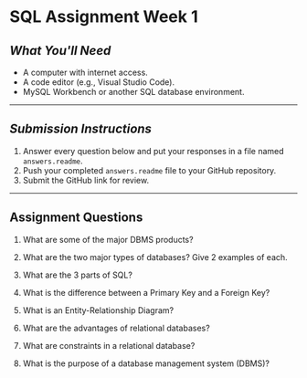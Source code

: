 # SQL Assignment Week 1


## *What You'll Need*
- A computer with internet access.
- A code editor (e.g., Visual Studio Code).
- MySQL Workbench or another SQL database environment.

---



## *Submission Instructions*
1. Answer every question below and put your responses in a file named `answers.readme`.
2. Push your completed `answers.readme` file to your GitHub repository.
3. Submit the GitHub link for review.

---

## **Assignment Questions**

1. What are some of the major DBMS products?

2. What are the two major types of databases? Give 2 examples of each.

3. What are the 3 parts of SQL?

4. What is the difference between a Primary Key and a Foreign Key?

5. What is an Entity-Relationship Diagram?

6. What are the advantages of relational databases?

7. What are constraints in a relational database?
   
8. What is the purpose of a database management system (DBMS)?  

